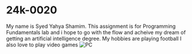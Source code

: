 # 24k-0020
My name is Syed Yahya Shamim. This assignment is for Programming Fundamentals lab and i hope to go with the flow and acheive my dream of getting an artificial intelligence degree.
My hobbies are playing football
I also love to play video games
![PC](https://github.com/user-attachments/assets/49b717fc-7634-433f-90e6-72f967949be9)

